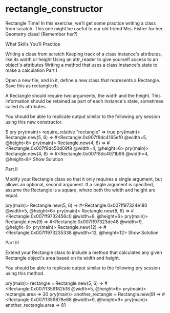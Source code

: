 # rectangle_constructor

Rectangle Time!
In this exercise, we'll get some practice writing a class from scratch. This one might be useful to our old friend Mrs. Fisher for her Geometry class! (Remember her?)

What Skills You'll Practice

Writing a class from scratch
Keeping track of a class instance's attributes, like its width or height
Using an attr_reader to give yourself access to an object's attributes
Writing a method that uses a class instance's state to make a calculation
Part I

Open a new file, and in it, define a new class that represents a Rectangle. Save this as rectangle.rb.

A Rectangle should require two arguments, the width and the height. This information should be retained as part of each instance's state, sometimes called its attributes.

You should be able to replicate output similar to the following pry session using this new constructor.

$ pry
pry(main)> require_relative "rectangle"
=> true
pry(main)> Rectangle.new(5, 6)
=> #<Rectangle:0x007f8dc4165ef0 @width=5, @height=6>
pry(main)> Rectangle.new(4, 6)
=> #<Rectangle:0x007f8dc50d09f8 @width=4, @height=6>
pry(main)> Rectangle.new(4, 8)
=> #<Rectangle:0x007f8dc4071b98 @width=4, @height=8>
Show Solution

Part II

Modify your Rectangle class so that it only requires a single argument, but allows an optional, second argument. If a single argument is specified, assume the Rectangle is a square, where both the width and height are equal.

pry(main)> Rectangle.new(5, 6)
=> #<Rectangle:0x007ff97324e180 @width=5, @height=6>
pry(main)> Rectangle.new(8, 6)
=> #<Rectangle:0x007ff9732456c0 @width=8, @height=6>
pry(main)> Rectangle.new(9)
=> #<Rectangle:0x007ff97323de48 @width=9, @height=9>
pry(main)> Rectangle.new(12)
=> #<Rectangle:0x007ff973235338 @width=12, @height=12>
Show Solution

Part III

Extend your Rectangle class to include a method that calculates any given Rectangle object's area based on its width and height.

You should be able to replicate output similar to the following pry session using this method.

pry(main)> rectangle = Rectangle.new(5, 6)
=> #<Rectangle:0x007ff359182b18 @width=5, @height=6>
pry(main)> rectangle.area
=> 30
pry(main)> another_rectangle = Rectangle.new(9)
=> #<Rectangle:0x007ff359878e68 @width=9, @height=9>
pry(main)> another_rectangle.area
=> 81
